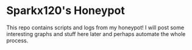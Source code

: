 # Sparkx120's Honeypot

This repo contains scripts and logs from my honeypot! I will post some interesting graphs and stuff here later and perhaps automate the whole process.

